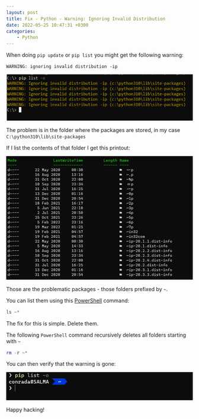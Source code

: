 ```yaml
---
layout: post
title: Fix - Python - Warning: Ignoring Invalid Distribution
date: 2022-05-25 10:47:31 +0300
categories:
    - Python
---
```

When doing `pip update` or `pip list` you might get the following warning:

```plaintext
WARNING: ignoring invalid distribution -ip
```

![](../images/2022/05/pipWarning.png)

The problem is in the folder where the packages are stored, in my case `C:\python310\lib\site-packages`

If I list the contents of that folder I get this printout:

![](../images/2022/05/pipList.png)

Those are the problematic packages - those folders prefixed by `~`.

You can list them using this [PowerShell](https://docs.microsoft.com/en-us/powershell/scripting/overview?view=powershell-7.2) command:

```powershell
ls ~*
```

The fix for this is simple. Delete them.

The following `PowerShell` command recursively deletes all folders starting with `~`

```powershell
rm -r ~*
```

You can then verify that the warning is gone:

![](../images/2022/05/pipCleared.png)

Happy hacking!